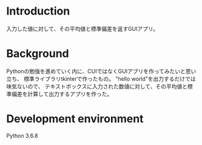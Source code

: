 # Introduction

入力した値に対して、その平均値と標準偏差を返すGUIアプリ。

# Background

Pythonの勉強を進めていく内に、CUIではなくGUIアプリを作ってみたいと思い立ち、
標準ライブラリtkinterで作ったもの。
"hello world"を出力するだけでは味気ないので、
テキストボックスに入力された数値に対して、その平均値と標準偏差を計算して出力するアプリを作った。

# Development environment

Python 3.6.8
